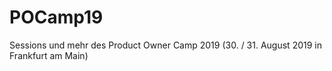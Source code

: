 # POCamp19
Sessions und mehr des Product Owner Camp 2019 (30. / 31. August 2019 in Frankfurt am Main)
